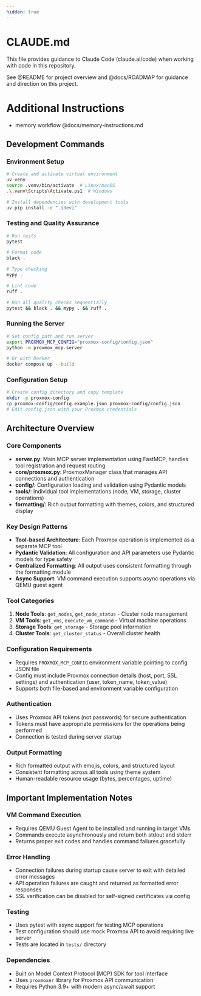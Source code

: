 ```yaml
---
hidden: true
---
```


# CLAUDE.md

This file provides guidance to Claude Code (claude.ai/code) when working with code in this repository.

See @README for project overview and @docs/ROADMAP for guidance and direction on this project.

# Additional Instructions
- memory workflow @docs/memory-instructions.md


## Development Commands

### Environment Setup

```bash
# Create and activate virtual environment
uv venv
source .venv/bin/activate  # Linux/macOS
.\.venv\Scripts\Activate.ps1  # Windows

# Install dependencies with development tools
uv pip install -e ".[dev]"
```

### Testing and Quality Assurance

```bash
# Run tests
pytest

# Format code
black .

# Type checking
mypy .

# Lint code
ruff .

# Run all quality checks sequentially
pytest && black . && mypy . && ruff .
```

### Running the Server

```bash
# Set config path and run server
export PROXMOX_MCP_CONFIG="proxmox-config/config.json"
python -m proxmox_mcp.server

# Or with Docker
docker compose up --build
```

### Configuration Setup

```bash
# Create config directory and copy template
mkdir -p proxmox-config
cp proxmox-config/config.example.json proxmox-config/config.json
# Edit config.json with your Proxmox credentials
```

## Architecture Overview

### Core Components

* **server.py**: Main MCP server implementation using FastMCP, handles tool registration and request routing
* **core/proxmox.py**: ProxmoxManager class that manages API connections and authentication
* **config/**: Configuration loading and validation using Pydantic models
* **tools/**: Individual tool implementations (node, VM, storage, cluster operations)
* **formatting/**: Rich output formatting with themes, colors, and structured display

### Key Design Patterns

* **Tool-based Architecture**: Each Proxmox operation is implemented as a separate MCP tool
* **Pydantic Validation**: All configuration and API parameters use Pydantic models for type safety
* **Centralized Formatting**: All output uses consistent formatting through the formatting module
* **Async Support**: VM command execution supports async operations via QEMU guest agent

### Tool Categories

1. **Node Tools**: `get_nodes`, `get_node_status` - Cluster node management
2. **VM Tools**: `get_vms`, `execute_vm_command` - Virtual machine operations
3. **Storage Tools**: `get_storage` - Storage pool information
4. **Cluster Tools**: `get_cluster_status` - Overall cluster health

### Configuration Requirements

* Requires `PROXMOX_MCP_CONFIG` environment variable pointing to config JSON file
* Config must include Proxmox connection details (host, port, SSL settings) and authentication (user, token\_name, token\_value)
* Supports both file-based and environment variable configuration

### Authentication

* Uses Proxmox API tokens (not passwords) for secure authentication
* Tokens must have appropriate permissions for the operations being performed
* Connection is tested during server startup

### Output Formatting

* Rich formatted output with emojis, colors, and structured layout
* Consistent formatting across all tools using theme system
* Human-readable resource usage (bytes, percentages, uptime)

## Important Implementation Notes

### VM Command Execution

* Requires QEMU Guest Agent to be installed and running in target VMs
* Commands execute asynchronously and return both stdout and stderr
* Returns proper exit codes and handles command failures gracefully

### Error Handling

* Connection failures during startup cause server to exit with detailed error messages
* API operation failures are caught and returned as formatted error responses
* SSL verification can be disabled for self-signed certificates via config

### Testing

* Uses pytest with async support for testing MCP operations
* Test configuration should use mock Proxmox API to avoid requiring live server
* Tests are located in `tests/` directory

### Dependencies

* Built on Model Context Protocol (MCP) SDK for tool interface
* Uses `proxmoxer` library for Proxmox API communication
* Requires Python 3.9+ with modern async/await support
